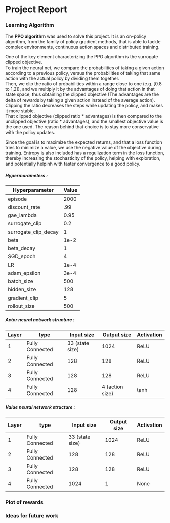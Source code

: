 # Project Report

### Learning Algorithm

The **PPO algorithm** was used to solve this project.
It is an on-policy algorithm, from the family of policy gradient methods, that is able to tackle complex environments, continuous action spaces and distributed training.

One of the key element characterizing the PPO algorithm is the surrogate clipped objective. \
To train the neural net, we compare the probabilities of taking a given action according to a previous policy, versus the probabilities of taking that same action with the actual policy by dividing them together. \
Then, we clip the ratio of probabilities within a range close to one (e.g. [0.8 to 1,2]), and we multiply it by the advantages of doing that action in that state space, thus obtaining the clipped objective (The advantages are the delta of rewards by taking a given action instead of the average action). \
Clipping the ratio decreases the steps while updating the policy, and makes it more stable. \
That clipped objective (clipped ratio * advantages) is then compared to the unclipped objective (ratio * advantages), and the smallest objective value is the one used. The reason behind that choice is to stay more conservative with the policy updates.

Since the goal is to maximize the expected returns, and that a loss function tries to minimize a value, we use the negative value of the objective during training.
Entropy is also included has a regulization term in the loss function, thereby increasing the stochasticity of the policy, helping with exploration, and potentially helpinh with faster convergence to a good policy.

##### Hypermarameters :
|Hyperparameter|Value|
|--------------|-----|
|episode | 2000 |
|discount_rate | .99 |
|gae_lambda | 0.95 |
|surrogate_clip | 0.2 |
|surrogate_clip_decay | 1 |
|beta | 1e-2 |
|beta_decay | 1 |
|SGD_epoch | 4 |
|LR | 1e-4 |
|adam_epsilon | 3e-4 |
|batch_size | 500 |
|hidden_size | 128 |
|gradient_clip | 5 |
|rollout_size | 500 |

##### Actor neural network structure :

| Layer | type | Input size | Output size | Activation |
|-------|------|------------|-------------|------------|
|1 | Fully Connected | 33 (state size) | 1024 | ReLU |
|2  | Fully Connected | 128 | 128 | ReLU |
|3 | Fully Connected | 128 | 128 | ReLU |
|4  | Fully Connected | 128 | 4 (action size) | tanh |

##### Value neural network structure :

| Layer | type | Input size | Output size | Activation |
|-------|------|------------|-------------|------------|
|1 | Fully Connected | 33 (state size) | 1024 | ReLU |
|2  | Fully Connected | 128 | 128 | ReLU |
|3  | Fully Connected | 128 | 128 | ReLU |
|4 | Fully Connected | 1024 | 1 | None |

### Plot of rewards


### Ideas for future work

